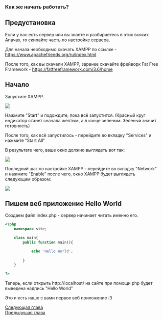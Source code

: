 ### Как же начать работать?

## Предустановка

Если у вас есть сервер или вы знаете и разбираетесь в этих всяких Апачах, то скипайте часть по настройке сервера.

Для начала необходимо скачать XAMPP по ссылке - https://www.apachefriends.org/ru/index.html 

После того, как вы скачали XAMPP, заранее скачайте фрейворк Fat Free Framework - https://fatfreeframework.com/3.6/home 

## Начало
Запустите XAMPP. 

![](https://1.downloader.disk.yandex.ru/preview/dcf39844b7df69c8eaa5b96d599e32c801d1445f869f7016deba98a628dc4afb/inf/8fNBxYxqTPFwr8eRLfe9O2r7R7jgdrGJdZykAXejD4uaeNEa7SQoW9peGEhW6hpd5QpKrMBkp01SH9FYUbhw6Q%3D%3D?uid=0&filename=Снимок%20экрана%202017-07-10%20в%200.52.27.png&disposition=inline&hash=&limit=0&content_type=image%2Fpng&tknv=v2&size=XXL&crop=0)

Нажмите "Start" и подождите, пока всё запустится. (Красный круг индикатор станет сначала желтым, а в конце зеленым. Зеленый значит готовность)

После того, как всё запустилось - перейдите во вкладку "Services" и нажмите "Start All"

В результате чего, ваше окно должно выглядеть вот так:

![](https://3.downloader.disk.yandex.ru/preview/a6ca23ddab3102b26e2be0a53d542bcbdc281bbbc76c3d634d65bc8914b50b75/inf/8fNBxYxqTPFwr8eRLfe9OwpHzZvWAdel3jKlqBfsWbVcgM-lMMw8AmsGlJ5Lc-cwuYqC_rduWg4aYxWYVnxIzQ%3D%3D?uid=0&filename=Снимок%20экрана%202017-07-10%20в%200.57.45.png&disposition=inline&hash=&limit=0&content_type=image%2Fpng&tknv=v2&size=XXL&crop=0)

Последний шаг по настройке XAMPP - перейдите во вкладку "Network" и нажмите "Enable" после чего, окно XAMPP будет выглядеть следующим образом:

![](https://3.downloader.disk.yandex.ru/preview/72648c0514dc278ace2875d0fe1750ff2a505c87078292a91bf5c30bde82f825/inf/8fNBxYxqTPFwr8eRLfe9O4hU8RZL5iFK2zOTn-fnGJHqKZpuilPzs0e2aner9tZkocBTbVzWuEa_wnyT0omXBw%3D%3D?uid=0&filename=Снимок%20экрана%202017-07-10%20в%201.00.39.png&disposition=inline&hash=&limit=0&content_type=image%2Fpng&tknv=v2&size=XXL&crop=0)

## Пишем веб приложение Hello World
Создаем файл index.php - сервер начинает читать именно его.  

```php
<?php 
    namespace site;

    class main{
        public function main(){

            echo 'Hello World';
            
        }
    }

?>
```

Теперь, если открыть http://localhost/ на сайте при помощи php будет выведена надпись "Hello World"

Это и есть наше с вами первое веб приложение :3

[Следующая глава](https://github.com/NickWatsonMan/phpschool/blob/master/book/3echo.md)  
[Предыдущая глава](https://github.com/NickWatsonMan/phpschool/blob/master/book/1intro.md)
